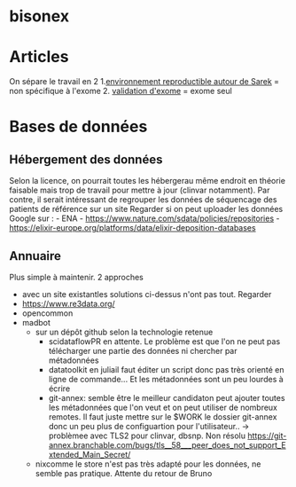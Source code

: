 # bisonex




# Articles

On sépare le travail en 2
1.[environnement reproductible autour de Sarek](#reproductible-sareknorgmd) = non spécifique à l'exome
2. [validation d'exome](#sherloxomemd) = exome seul


# Bases de données 

## Hébergement des données

Selon la licence, on pourrait toutes les hébergerau même endroit en théorie faisable mais trop de travail pour mettre à jour (clinvar notamment).
Par contre, il serait intéressant de regrouper les données de séquencage des patients de référence sur un site
Regarder si on peut uploader les données Google sur :
            -  ENA
        -  https://www.nature.com/sdata/policies/repositories
    -  https://elixir-europe.org/platforms/data/elixir-deposition-databases

## Annuaire

Plus simple à maintenir. 2 approches 
- avec un site existantles solutions ci-dessus n'ont pas tout. Regarder
-  https://www.re3data.org/
-  opencommon
-  madbot
    - sur un dépôt github selon la technologie retenue
        - scidataflowPR en attente. Le problème est que l'on ne peut pas télécharger une partie des données ni chercher par métadonnées
        - datatoolkit en juliail faut éditer un script donc pas très orienté en ligne de commande... Et les métadonnées sont un peu lourdes à écrire
        - git-annex: semble être le meilleur candidaton peut ajouter toutes les métadonnées que l'on veut et on peut utiliser de nombreux remotes. Il faut juste mettre sur le $WORK le dossier git-annex donc un peu plus de configuartion pour l'utilisateur..
          -> problèmee avec TLS2 pour clinvar, dbsnp. Non résolu https://git-annex.branchable.com/bugs/tls__58___peer_does_not_support_Extended_Main_Secret/
    - nixcomme le store n'est pas très adapté pour les données, ne semble pas pratique. Attente du retour de Bruno

